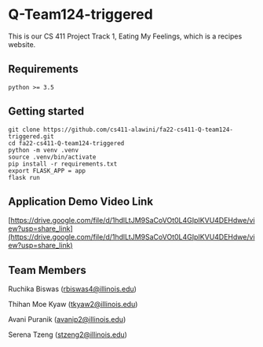 # Q-Team124-triggered
This is our CS 411 Project Track 1, Eating My Feelings, which is a recipes website.

## Requirements
```python >= 3.5 ```

## Getting started
```
git clone https://github.com/cs411-alawini/fa22-cs411-Q-team124-triggered.git
cd fa22-cs411-Q-team124-triggered
python -m venv .venv
source .venv/bin/activate
pip install -r requirements.txt
export FLASK_APP = app
flask run
```

## Application Demo Video Link
[https://drive.google.com/file/d/1hdlLtJM9SaCoVOt0L4GIpIKVU4DEHdwe/view?usp=share_link](https://drive.google.com/file/d/1hdlLtJM9SaCoVOt0L4GIpIKVU4DEHdwe/view?usp=share_link)

## Team Members
Ruchika Biswas (rbiswas4@illinois.edu)

Thihan Moe Kyaw (tkyaw2@illinois.edu)

Avani Puranik (avanip2@illinois.edu)

Serena Tzeng (stzeng2@illinois.edu)
